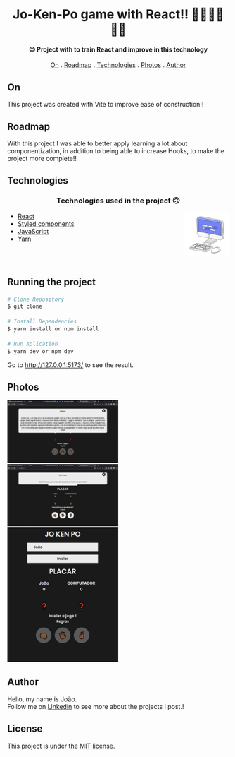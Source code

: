 <h1 align="center">
Jo-Ken-Po game with React!! 🖐🏾👊🏾✌🏾
</h1>

<h4 align="center">
  😉 Project with to train React and improve in this technology
</h4>

<p align="center">   
   <a href="#on">On</a> .
   <a href="#roadmap">Roadmap</a> .
   <a href="#technologies">Technologies</a> .
   <a href="#photos">Photos</a> . 
   <a href="#author">Author</a> 
   
 </p>


   
 ## On 
     
   <p> This project was created with Vite to improve ease of construction!!</p>
   
   
   
 ## Roadmap 
   
   <p> 
With this project I was able to better apply learning a lot about componentization, 
in addition to being able to increase Hooks, to make the project more complete!!</p>
   
   
 ## Technologies
   
   <h3 align="center"> Technologies used in the project 🙃 </h3>
   
   <img src='./public/readme-assets/computer1.gif' alt='gif-de-computador' align='right' width='20%'/>

- [React](https://pt-br.reactjs.org/)  
- [Styled components](https://styled-components.com/)  
- [JavaScript](https://www.javascript.com/)
- [Yarn](https://yarnpkg.com/)  


<br>
<br>

## Running the project

```bash
# Clone Repository
$ git clone 

# Install Dependencies
$ yarn install or npm install

# Run Aplication
$ yarn dev or npm dev 

```
Go to http://127.0.0.1:5173/ to see the result.

   
## Photos
   <img src="./public/readme-assets/img1.JPG" width='50%' >
    
   <img src="./public/readme-assets/img2.JPG" width= '50%' >
    
   <img src="./public/readme-assets/img.JPG" width= '50%' >
   

## Author
   <p> Hello, my name is João. <br> Follow me on <a href="https://www.linkedin.com/in/jo%C3%A3o-soares13/" target="_blank">Linkedin</a> to see more about the projects I post.!</p>

## License 

This project is under the [MIT license](./LICENSE).


   

